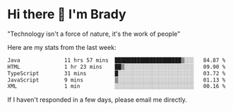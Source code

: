 # Hi there 👋 I'm Brady

"Technology isn't a force of nature, it's the work of people"


Here are my stats from the last week:
<!--START_SECTION:waka-->

```txt
Java              11 hrs 57 mins  █████████████████████▒░░░   84.87 %
HTML              1 hr 23 mins    ██▒░░░░░░░░░░░░░░░░░░░░░░   09.90 %
TypeScript        31 mins         █░░░░░░░░░░░░░░░░░░░░░░░░   03.72 %
JavaScript        9 mins          ▒░░░░░░░░░░░░░░░░░░░░░░░░   01.13 %
XML               1 min           ░░░░░░░░░░░░░░░░░░░░░░░░░   00.16 %
```

<!--END_SECTION:waka-->

If I haven't responded in a few days, please email me directly. 
